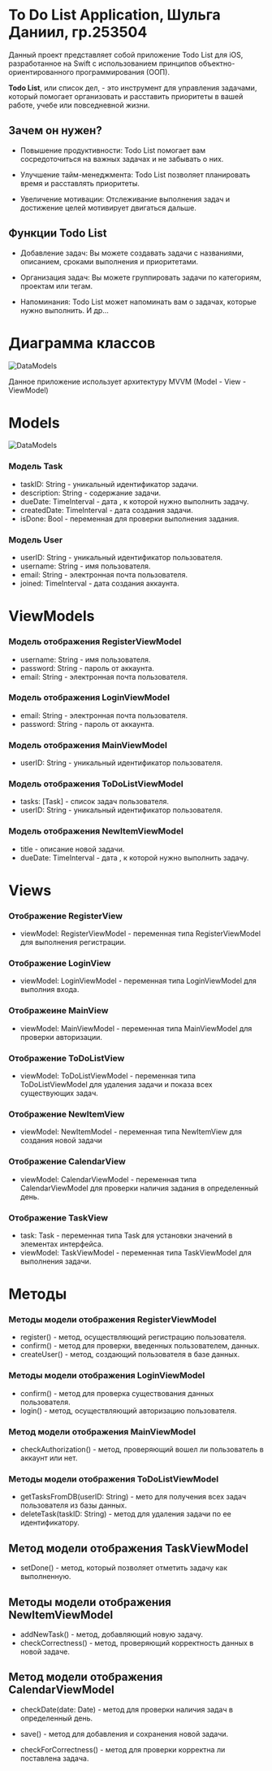 # To Do List Application, Шульга Даниил, гр.253504

Данный проект представляет собой приложение Todo List для iOS, разработанное на Swift с использованием принципов объектно-ориентированного программирования (ООП).

**Todo List**, или список дел, - это инструмент для управления задачами, который помогает организовать и расставить приоритеты в вашей работе, учебе или повседневной жизни.

## Зачем он нужен?

* Повышение продуктивности: Todo List помогает вам сосредоточиться на важных задачах и не забывать о них.

* Улучшение тайм-менеджмента: Todo List позволяет планировать время и расставлять приоритеты.
  
* Увеличение мотивации: Отслеживание выполнения задач и достижение целей мотивирует двигаться дальше.

## Функции Todo List

* Добавление задач: Вы можете создавать задачи с названиями, описанием, сроками выполнения и приоритетами.

* Организация задач: Вы можете группировать задачи по категориям, проектам или тегам.
  
* Напоминания: Todo List может напоминать вам о задачах, которые нужно выполнить. И др...

# Диаграмма классов

![DataModels](https://raw.github.com/DaniilShulha/OOP_Project/lab1/screenshot/Diagram.png)

Данное приложение использует архитектуру MVVM (Model - View - ViewModel)

# Models

![DataModels](https://raw.github.com/DaniilShulha/OOP_Project/lab1/screenshot/Diagram.png)

### Модель Task

* taskID: String - уникальный идентификатор задачи.
* description: String - содержание задачи.
* dueDate: TimeInterval - дата , к которой нужно выполнить задачу.
* createdDate: TimeInterval - дата создания задачи.
* isDone: Bool - переменная для проверки выполнения задания.

### Модель User

* userID: String - уникальный идентификатор пользователя.
* username: String - имя пользователя.
* email: String - электронная почта пользователя.
* joined: TimeInterval - дата создания аккаунта.
  
# ViewModels



### Модель отображения RegisterViewModel

* username: String - имя пользователя.
* password: String - пароль от аккаунта.
* email: String - электронная почта пользователя.

### Модель отображения LoginViewModel

* email: String - электронная почта пользователя.
* password: String - пароль от аккаунта.

### Модель отображения MainViewModel

* userID: String - уникальный идентификатор пользователя.

### Модель отображения ToDoListViewModel

* tasks: [Task] - список задач пользователя.
* userID: String - уникальный идентификатор пользователя.

### Модель отображения NewItemViewModel

* title - описание новой задачи.
* dueDate: TimeInterval - дата , к которой нужно выполнить задачу.

# Views



### Отображение RegisterView

* viewModel: RegisterViewModel - переменная типа RegisterViewModel для выполнения регистрации.

### Отображение LoginView

* viewModel: LoginViewModel - переменная типа LoginViewModel для выполния входа.

### Отображеине MainView

* viewModel: MainViewModel - переменная типа MainViewModel для проверки авторизации.

### Отображение ToDoListView

* viewModel: ToDoListViewModel - переменная типа ToDoListViewModel для удаления задачи и показа всех существующих задач.

### Отображение NewItemView

* viewModel: NewItemModel - переменная типа NewItemView для создания новой задачи

### Отображение CalendarView

* viewModel: CalendarViewModel - переменная типа CalendarViewModel для проверки наличия задания в определенный день.

### Отображение TaskView

* task: Task - переменная типа Task для установки значений в элементах интерфейса.
* viewModel: TaskViewModel - переменная типа TaskViewModel для выполнения задачи.

# Методы

### Методы модели отображения RegisterViewModel

* register() - метод, осуществляющий регистрацию пользователя.
* confirm() - метод для проверки, введенных пользователем, данных.
* createUser() - метод, создающий пользователя в базе данных.

### Методы модели отображения LoginViewModel

* confirm() - метод для проверка существования данных пользователя.
* login() - метод, осуществляющий авторизацию пользователя.

### Метод модели отображения MainViewModel

* checkAuthorization() - метод, проверяющий вошел ли пользователь в аккаунт или нет.

### Методы модели отображения ToDoListViewModel

* getTasksFromDB(userID: String) - мето для получения всех задач пользователя из базы данных.
* deleteTask(taskID: String) - метод для удаления задачи по ее идентификатору.

## Метод модели отображения TaskViewModel

* setDone() - метод, который позволяет отметить задачу как выполненную.

## Методы модели отображения NewItemViewModel

* addNewTask() - метод, добавляющий новую задачу.
* checkCorrectness() - метод, проверяющий корректность данных в новой задаче.

## Метод модели отображения CalendarViewModel

* checkDate(date: Date) - метод для проверки наличия задач в определенный день.

* save() - метод для добавления и сохранения новой задачи.
* checkForCorrectness() - метод для проверки корректна ли поставлена задача.